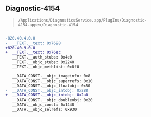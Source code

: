 ## Diagnostic-4154

> `/Applications/DiagnosticsService.app/PlugIns/Diagnostic-4154.appex/Diagnostic-4154`

```diff

-820.40.4.0.0
-  __TEXT.__text: 0x7698
+820.40.9.0.0
+  __TEXT.__text: 0x76ec
   __TEXT.__auth_stubs: 0x4e0
   __TEXT.__objc_stubs: 0x2240
   __TEXT.__objc_methlist: 0x8f0

   __DATA_CONST.__objc_imageinfo: 0x8
   __DATA_CONST.__objc_superrefs: 0x10
   __DATA_CONST.__objc_floatobj: 0x50
-  __DATA_CONST.__objc_intobj: 0x288
+  __DATA_CONST.__objc_intobj: 0x2a0
   __DATA_CONST.__objc_doubleobj: 0x20
   __DATA.__objc_const: 0x1448
   __DATA.__objc_selrefs: 0x930

```
